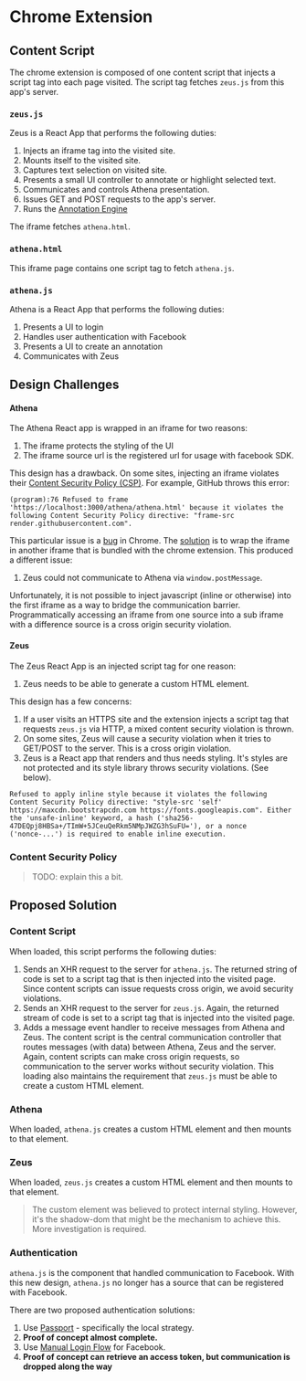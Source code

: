 # Chrome Extension

## Content Script

The chrome extension is composed of one content script that injects a script tag into each page visited. The script tag fetches `zeus.js` from this app's server. 

### `zeus.js` 

Zeus is a React App that performs the following duties:

1. Injects an iframe tag into the visited site.
1. Mounts itself to the visited site.
1. Captures text selection on visited site.
1. Presents a small UI controller to annotate or highlight selected text.
1. Communicates and controls Athena presentation.
1. Issues GET and POST requests to the app's server.
1. Runs the [Annotation Engine](#annotation-engine)

The iframe fetches `athena.html`.

### `athena.html`

This iframe page contains one script tag to fetch `athena.js`. 

### `athena.js`

Athena is a React App that performs the following duties:

1. Presents a UI to login
1. Handles user authentication with Facebook
1. Presents a UI to create an annotation
1. Communicates with Zeus 


## Design Challenges 

#### Athena

The Athena React app is wrapped in an iframe for two reasons:

1. The iframe protects the styling of the UI
1. The iframe source url is the registered url for usage with facebook SDK.

This design has a drawback. On some sites, injecting an iframe violates their [Content Security Policy (CSP)](#content-security-policy). For example, GitHub throws this error:

```
(program):76 Refused to frame 'https://localhost:3000/athena/athena.html' because it violates the following Content Security Policy directive: "frame-src render.githubusercontent.com".
```

This particular issue is a [bug](https://bugs.chromium.org/p/chromium/issues/detail?id=408932) in Chrome. The [solution](https://stackoverflow.com/questions/24641592/injecting-iframe-into-page-with-restrictive-content-security-policy/24649134#24649134) is to wrap the iframe in another iframe that is bundled with the chrome extension. This produced a different issue:

1. Zeus could not communicate to Athena via `window.postMessage`.

Unfortunately, it is not possible to inject javascript (inline or otherwise) into the first iframe as a way to bridge the communication barrier. Programmatically accessing an iframe from one source into a sub iframe with a difference source is a cross origin security violation.

#### Zeus

The Zeus React App is an injected script tag for one reason:

1. Zeus needs to be able to generate a custom HTML element.

This design has a few concerns:

1. If a user visits an HTTPS site and the extension injects a script tag that requests `zeus.js` via HTTP, a mixed content security violation is thrown.
1. On some sites, Zeus will cause a security violation when it tries to GET/POST to the server. This is a cross origin violation.
1. Zeus is a React app that renders and thus needs styling. It's styles are not protected and its style library throws security violations. (See below).

```
Refused to apply inline style because it violates the following Content Security Policy directive: "style-src 'self' https://maxcdn.bootstrapcdn.com https://fonts.googleapis.com". Either the 'unsafe-inline' keyword, a hash ('sha256-47DEQpj8HBSa+/TImW+5JCeuQeRkm5NMpJWZG3hSuFU='), or a nonce ('nonce-...') is required to enable inline execution.
```

### Content Security Policy

> TODO: explain this a bit.

## Proposed Solution

### Content Script

When loaded, this script performs the following duties:

1. Sends an XHR request to the server for `athena.js`. The returned string of code is set to a script tag that is then injected into the visited page. Since content scripts can issue requests cross origin, we avoid security violations. 
1. Sends an XHR request to the server for `zeus.js`. Again, the returned stream of code is set to a script tag that is injected into the visited page. 
1. Adds a message event handler to receive messages from Athena and Zeus. The content script is the central communication controller that routes messages (with data) between Athena, Zeus and the server. Again, content scripts can make cross origin requests, so communication to the server works without security violation. This loading also maintains the requirement that `zeus.js` must be able to create a custom HTML element.

### Athena

When loaded, `athena.js` creates a custom HTML element and then mounts to that element.

### Zeus

When loaded, `zeus.js` creates a custom HTML element and then mounts to that element.

> The custom element was believed to protect internal styling. However, it's the shadow-dom that might be the mechanism to achieve this. More investigation is required.

### Authentication

`athena.js` is the component that handled communication to Facebook. With this new design, `athena.js` no longer has a source that can be registered with Facebook.

There are two proposed authentication solutions:

1. Use [Passport](http://passportjs.org/) - specifically the local strategy.
  1. **Proof of concept almost complete.**
1. Use [Manual Login Flow](https://developers.facebook.com/docs/facebook-login/manually-build-a-login-flow) for Facebook.
  1. **Proof of concept can retrieve an access token, but communication is dropped along the way**



